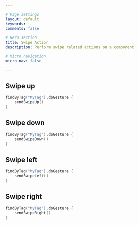 ```yaml
---

# Page settings
layout: default
keywords:
comments: false

# Hero section
title: Swipe Action
description: Perform swipe related actions on a component

# Micro navigation
micro_nav: false

---
```


## Swipe up

```kotlin
findByTag("MyTag").doGesture {
    sendSwipeUp()
}
```

## Swipe down

```kotlin
findByTag("MyTag").doGesture {
    sendSwipeDown()
}
```

## Swipe left

```kotlin
findByTag("MyTag").doGesture {
    sendSwipeLeft()
}
```

## Swipe right

```kotlin
findByTag("MyTag").doGesture {
    sendSwipeRight()
}
```